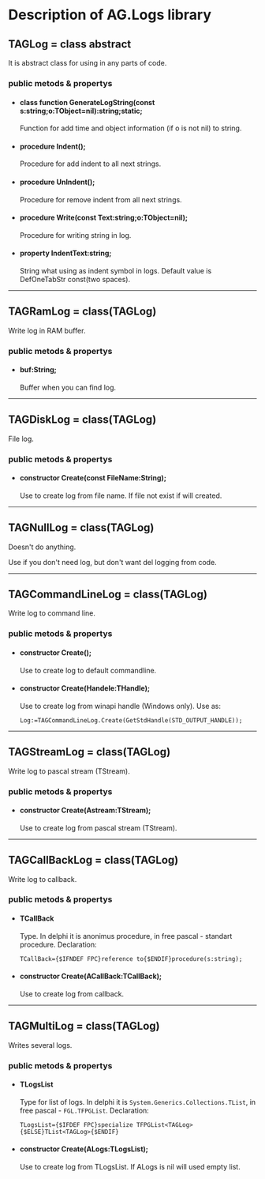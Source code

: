﻿﻿
# Description of AG.Logs library

## TAGLog = class abstract

It is abstract class for using in any parts of code.
  
### public metods & propertys

+ #### class function GenerateLogString(const s:string;o:TObject=nil):string;static;

	Function for add time and object information (if o is not nil) to string.

+ #### procedure Indent();

	Procedure for add indent to all next strings.

+ #### procedure UnIndent();

	Procedure for remove indent from all next strings.

+ #### procedure Write(const Text:string;o:TObject=nil);

	Procedure for writing string in log.

+ #### property IndentText:string;

	String what using as indent symbol in logs. Default value is DefOneTabStr const(two spaces).

********************************************
## TAGRamLog = class(TAGLog)

Write log in RAM buffer.

### public metods & propertys

+ #### buf:String;

	Buffer when you can find log.

********************************************
## TAGDiskLog = class(TAGLog)

File log.

### public metods & propertys

+ #### constructor Create(const FileName:String);

	Use to create log from file name. If file not exist if will created.

********************************************
## TAGNullLog = class(TAGLog)

Doesn't do anything.

Use if you don't need log, but don't want del logging from code.

********************************************
## TAGCommandLineLog = class(TAGLog)

Write log to command line.

### public metods & propertys

+ #### constructor Create();

	Use to create log to default commandline.

+ #### constructor Create(Handele:THandle);

	Use to create log from winapi handle (Windows only). Use as:

	`Log:=TAGCommandLineLog.Create(GetStdHandle(STD_OUTPUT_HANDLE));`

********************************************
## TAGStreamLog = class(TAGLog)

Write log to pascal stream (TStream).

### public metods & propertys

+ #### constructor Create(Astream:TStream);

	Use to create log from pascal stream (TStream).

********************************************
## TAGCallBackLog = class(TAGLog)

Write log to callback.

### public metods & propertys
      
+ #### TCallBack

	Type. In delphi it is anonimus procedure, in free pascal - standart procedure. Declaration:

	`TCallBack={$IFNDEF FPC}reference to{$ENDIF}procedure(s:string);`

+ #### constructor Create(ACallBack:TCallBack);

	Use to create log from callback.

********************************************
## TAGMultiLog = class(TAGLog)

Writes several logs.

### public metods & propertys
      
+ #### TLogsList

	Type for list of logs. In delphi it is `System.Generics.Collections.TList`, in free pascal - `FGL.TFPGList`. Declaration:

	`TLogsList={$IFDEF FPC}specialize TFPGList<TAGLog>{$ELSE}TList<TAGLog>{$ENDIF}`

+ #### constructor Create(ALogs:TLogsList);

	Use to create log from TLogsList. If ALogs is nil will used empty list.